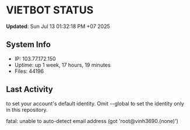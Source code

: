 # VIETBOT STATUS
**Updated**: Sun Jul 13 01:32:18 PM +07 2025

## System Info
- IP: 103.77.172.150
- Uptime: up 1 week, 17 hours, 19 minutes
- Files: 44196

## Last Activity

to set your account's default identity.
Omit --global to set the identity only in this repository.

fatal: unable to auto-detect email address (got 'root@vinh3690.(none)')
